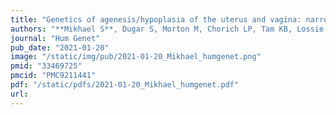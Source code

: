 ```yaml
---
title: "Genetics of agenesis/hypoplasia of the uterus and vagina: narrowing down the number of candidate genes for Mayer-Rokitansky-Küster-Hauser Syndrome"
authors: "**Mikhael S**, Dugar S, Morton M, Chorich LP, Tam KB, Lossie AC, Kim HG, Knight J, Taylor HS, Mukherjee S, Capra JA, Phillips JA 3rd, Friez M, Layman LC."
journal: "Hum Genet"
pub_date: "2021-01-20"
image: "/static/img/pub/2021-01-20_Mikhael_humgenet.png"
pmid: "33469725"
pmcid: "PMC9211441"
pdf: "/static/pdfs/2021-01-20_Mikhael_humgenet.pdf"
url: 
---
```

